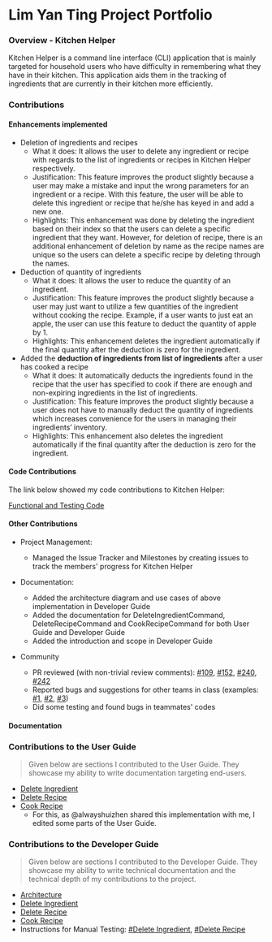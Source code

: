 # Lim Yan Ting Project Portfolio

### Overview - Kitchen Helper
Kitchen Helper is a command line interface (CLI) application that is mainly targeted for household users who have difficulty in remembering what they have in their kitchen. This application aids them in the tracking of ingredients that are currently in their kitchen more efficiently.

### Contributions
#### Enhancements implemented
+ Deletion of ingredients and recipes
    + What it does: It allows the user to delete any ingredient or recipe with regards to the list of ingredients or recipes in Kitchen Helper respectively. 
    + Justification: This feature improves the product slightly because a user may make a mistake and input the wrong parameters for an ingredient or a recipe. With this feature, the user will be able to delete this ingredient or recipe that he/she has keyed in and add a new one. 
    + Highlights: This enhancement was done by deleting the ingredient based on their index so that the users can delete a specific ingredient that they want. However, for deletion of recipe, there is an additional enhancement of deletion by name as the recipe names are unique so the users can delete a specific recipe by deleting through the names.
+ Deduction of quantity of ingredients 
    + What it does: It allows the user to reduce the quantity of an ingredient.
    + Justification: This feature improves the product slightly because a user may just want to utilize a few quantities of the ingredient without cooking the recipe. Example, if a user wants to just eat an apple, the user can use this feature to deduct the quantity of apple by 1.
    + Highlights: This enhancement deletes the ingredient automatically if the final quantity after the deduction is zero for the ingredient. 
+ Added the <b>deduction of ingredients from list of ingredients</b> after a user has cooked a recipe
    + What it does: It automatically deducts the ingredients found in the recipe that the user has specified to cook if there are enough and non-expiring ingredients in the list of ingredients. 
    + Justification: This feature improves the product slightly because a user does not have to manually deduct the quantity of ingredients which increases convenience for the users in managing their ingredients’ inventory. 
    + Highlights: This enhancement also deletes the ingredient automatically if the final quantity after the deduction is zero for the ingredient.

#### Code Contributions 
The link below showed my code contributions to Kitchen Helper:

[Functional and Testing Code](https://nus-cs2113-ay1920s2.github.io/tp-dashboard/#breakdown=true&search=yantingsanity&sort=groupTitle&sortWithin=title&since=2020-03-01&timeframe=commit&mergegroup=false&groupSelect=groupByRepos&tabOpen=true&tabType=authorship&tabAuthor=yantingsanity&tabRepo=AY1920S2-CS2113T-M16-2%2Ftp%5Bmaster%5D)

#### Other Contributions 
+ Project Management:
    + Managed the Issue Tracker and Milestones by creating issues to track the members' progress for Kitchen Helper

+ Documentation:
    + Added the architecture diagram and use cases of above implementation in Developer Guide
    + Added the documentation for DeleteIngredientCommand, DeleteRecipeCommand and CookRecipeCommand for both User Guide and Developer Guide 
    + Added the introduction and scope in Developer Guide
    
+ Community
    + PR reviewed (with non-trivial review comments):  [#109](https://github.com/AY1920S2-CS2113T-M16-2/tp/pull/109), [#152](https://github.com/AY1920S2-CS2113T-M16-2/tp/pull/152), [#240](https://github.com/AY1920S2-CS2113T-M16-2/tp/pull/240), [#242](https://github.com/AY1920S2-CS2113T-M16-2/tp/pull/242)
    + Reported bugs and suggestions for other teams in class (examples: [#1](https://github.com/yantingsanity/ped/issues/2), [#2](https://github.com/yantingsanity/ped/issues/6), [#3](https://github.com/yantingsanity/ped/issues/4))
    + Did some testing and found bugs in teammates' codes 

#### Documentation
### Contributions to the User Guide
> Given below are sections I contributed to the User Guide. They showcase my ability to write documentation targeting end-users.

+ [Delete Ingredient](https://ay1920s2-cs2113t-m16-2.github.io/tp/UserGuide.html#333-delete-an-ingredient-deleteingredient)
+ [Delete Recipe](https://ay1920s2-cs2113t-m16-2.github.io/tp/UserGuide.html#343-delete-a-recipe-deleterecipe)
+ [Cook Recipe](https://ay1920s2-cs2113t-m16-2.github.io/tp/UserGuide.html#345-cooking-a-recipe-cookrecipe) 
    + For this, as @alwayshuizhen shared this implementation with me, I edited some parts of the User Guide.
    
### Contributions to the Developer Guide 
> Given below are sections I contributed to the Developer Guide. They showcase my ability to write technical documentation and the technical depth of my contributions to the project.

+ [Architecture](https://ay1920s2-cs2113t-m16-2.github.io/tp/DeveloperGuide.html#31-architecture)
+ [Delete Ingredient](https://ay1920s2-cs2113t-m16-2.github.io/tp/DeveloperGuide.html#413-delete-all-specific-ingredientss)
+ [Delete Recipe](https://ay1920s2-cs2113t-m16-2.github.io/tp/DeveloperGuide.html#424-delete-all-specific-recipes)
+ [Cook Recipe](https://ay1920s2-cs2113t-m16-2.github.io/tp/DeveloperGuide.html#423-cooking-of-recipe)
+ Instructions for Manual Testing: [#Delete Ingredient](https://ay1920s2-cs2113t-m16-2.github.io/tp/DeveloperGuide.html#f4-delete-an-ingredient), [#Delete Recipe](https://ay1920s2-cs2113t-m16-2.github.io/tp/DeveloperGuide.html#f9-delete-a-recipe)
